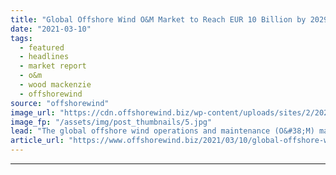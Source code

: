 ```yaml
---
title: "Global Offshore Wind O&M Market to Reach EUR 10 Billion by 2029"
date: "2021-03-10"
tags: 
  - featured
  - headlines
  - market report
  - o&m
  - wood mackenzie
  - offshorewind
source: "offshorewind"
image_url: "https://cdn.offshorewind.biz/wp-content/uploads/sites/2/2021/03/10100017/Crown-Estate-2014_illustration.jpg"
image_fp: "/assets/img/post_thumbnails/5.jpg"
lead: "The global offshore wind operations and maintenance (O&#38;M) market is expected to grow 16"
article_url: "https://www.offshorewind.biz/2021/03/10/global-offshore-wind-om-market-to-reach-eur-10-billion-by-2029/"
---
```


---
